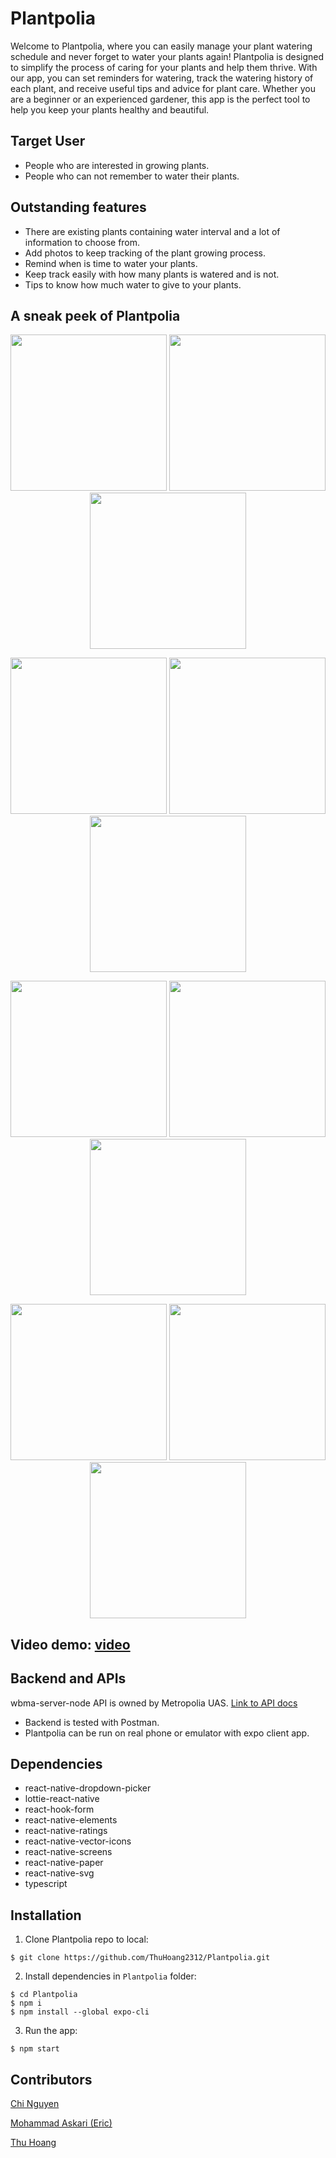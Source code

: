 # Plantpolia
Welcome to Plantpolia, where you can easily manage your plant watering schedule and never forget to water your plants again! Plantpolia is designed to simplify the process of caring for your plants and help them thrive. With our app, you can set reminders for watering, track the watering history of each plant, and receive useful tips and advice for plant care. Whether you are a beginner or an experienced gardener, this app is the perfect tool to help you keep your plants healthy and beautiful.

## Target User
- People who are interested in growing plants.
- People who can not remember to water their plants.

## Outstanding features
<ul>
  <li> There are existing plants containing water interval and a lot of information to choose from.
  <li> Add photos to keep tracking of the plant growing process.
  <li> Remind when is time to water your plants.
  <li> Keep track easily with how many plants is watered and is not.
  <li> Tips to know how much water to give to your plants.
</ul>
  
## A sneak peek of Plantpolia
<p align="center">
  <img src="https://user-images.githubusercontent.com/89455223/224158894-b1b62226-1a59-41ba-beab-05f264a075b9.PNG" width="250">
  <img src="https://user-images.githubusercontent.com/89455223/224158991-8a0bb59d-302f-4a50-9878-85bdc022f259.PNG" width="250">
  <img src="https://user-images.githubusercontent.com/89455223/224159275-2890f73a-be2a-43b7-a8b1-bde36bfe1cfe.PNG" width="250">
</p> 

<p align="center">
  <img src="https://user-images.githubusercontent.com/89455223/224159684-258288bd-1260-4340-b343-23307322687c.PNG" width="250">
  <img src="https://user-images.githubusercontent.com/89455223/224159782-4279c2ee-541b-4444-83a1-16339ed3570e.PNG" width="250">
  <img src="https://user-images.githubusercontent.com/89455223/224159851-6829f0b5-b4cc-469f-aa90-95fd8fd64082.PNG" width="250">
</p> 

<p align="center"> 
  <img src="https://user-images.githubusercontent.com/89455223/224160007-d2c14136-586d-4494-881f-997a68e38c4c.PNG" width="250">
  <img src="https://user-images.githubusercontent.com/89455223/224160163-c6e1a4eb-34f2-484d-b0b0-e3304a145190.PNG" width="250">
  <img src="https://user-images.githubusercontent.com/89455223/224160234-b7af53f6-c676-439d-aed7-6fe104d52b6f.PNG" width="250">
</p> 

<p align="center">
  <img src="https://user-images.githubusercontent.com/89455223/224161681-bccabc93-c342-4e36-8eed-00079690886e.PNG" width="250">
  <img src="https://user-images.githubusercontent.com/89455223/224161631-28485a60-7e9c-48f6-8fd8-512f68b13d7a.PNG" width="250">
  <img src="https://user-images.githubusercontent.com/89455223/224161658-5d7290c5-f0e7-4c53-9417-1d6ef8fd6d3b.PNG" width="250">
</p>


## Video demo: [video](https://youtu.be/qY_3FVJskds)

## Backend and APIs
wbma-server-node API is owned by Metropolia UAS. [Link to API docs](https://media.mw.metropolia.fi/wbma/docs/#api-Media-GetSpecificUserMediaFiles)
- Backend is tested with Postman.
- Plantpolia can be run on real phone or emulator with expo client app.

## Dependencies
<ul>
  <li> react-native-dropdown-picker
  <li> lottie-react-native
  <li> react-hook-form
  <li> react-native-elements
  <li> react-native-ratings
  <li> react-native-vector-icons
  <li> react-native-screens
  <li> react-native-paper
  <li> react-native-svg
  <li> typescript
</ul>

## Installation
1. Clone Plantpolia repo to local:
```
$ git clone https://github.com/ThuHoang2312/Plantpolia.git
```
2. Install dependencies in `Plantpolia` folder:
```
$ cd Plantpolia
$ npm i
$ npm install --global expo-cli
```
3. Run the app:
```
$ npm start
```

## Contributors
[Chi Nguyen](https://github.com/chinguyen202)

[Mohammad Askari (Eric)](https://github.com/ericaskari)

[Thu Hoang](https://github.com/ThuHoang2312)
